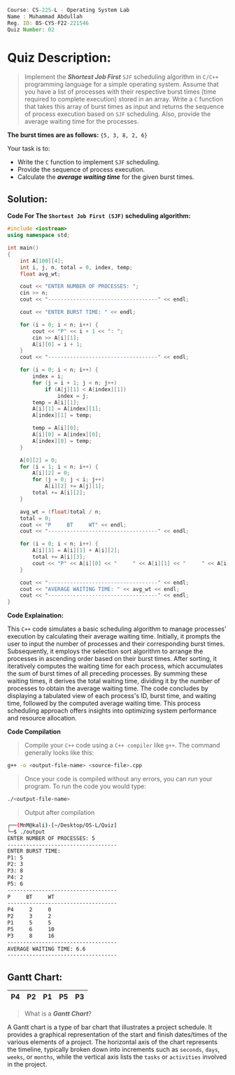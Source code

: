 ```jsx
Course: CS-225-L - Operating System Lab
Name : Muhammad Abdullah
Reg. ID: BS-CYS-F22-221546
Quiz Number: 02
```

# Quiz Description:

> Implement the _**Shortest Job First**_ `SJF` scheduling algorithm in `C/C++` programming language for a simple operating system. Assume that you have a list of processes with their respective burst times (time required to complete execution) stored in an array. Write a `C` function that takes this array of burst times as input and returns the sequence of process execution based on `SJF` scheduling. Also, provide the average waiting time for the processes.

**The burst times are as follows:** `{5, 3, 8, 2, 6}`

Your task is to:
- Write the `C` function to implement `SJF` scheduling.
- Provide the sequence of process execution.
- Calculate the _**average waiting time**_ for the given burst times.

## Solution:

**Code For The `Shortest Job First (SJF)` scheduling algorithm:**

```c++
#include <iostream>
using namespace std;

int main() 
{
    int A[100][4];
    int i, j, n, total = 0, index, temp;
    float avg_wt;

    cout << "ENTER NUMBER OF PROCESSES: ";
    cin >> n;
    cout << "-----------------------------------" << endl;

    cout << "ENTER BURST TIME: " << endl;

    for (i = 0; i < n; i++) {
        cout << "P" << i + 1 << ": ";
        cin >> A[i][1];
        A[i][0] = i + 1;
    }
    cout << "-----------------------------------" << endl;

    for (i = 0; i < n; i++) {
        index = i;
        for (j = i + 1; j < n; j++)
            if (A[j][1] < A[index][1])
                index = j;
        temp = A[i][1];
        A[i][1] = A[index][1];
        A[index][1] = temp;

        temp = A[i][0];
        A[i][0] = A[index][0];
        A[index][0] = temp;
    }

    A[0][2] = 0;
    for (i = 1; i < n; i++) {
        A[i][2] = 0;
        for (j = 0; j < i; j++)
            A[i][2] += A[j][1];
        total += A[i][2];
    }

    avg_wt = (float)total / n;
    total = 0;
    cout << "P     BT     WT" << endl;
    cout << "-----------------------------------" << endl;

    for (i = 0; i < n; i++) {
        A[i][3] = A[i][1] + A[i][2];
        total += A[i][3];
        cout << "P" << A[i][0] << "     " << A[i][1] << "     " << A[i][2] << endl;
    }

    cout << "-----------------------------------" << endl;
    cout << "AVERAGE WAITING TIME: " << avg_wt << endl;
    cout << "-----------------------------------" << endl;
}
```

**Code Explaination:**

This `C++` code simulates a basic scheduling algorithm to manage processes' execution by calculating their average waiting time. Initially, it prompts the user to input the number of processes and their corresponding burst times. Subsequently, it employs the selection sort algorithm to arrange the processes in ascending order based on their burst times. After sorting, it iteratively computes the waiting time for each process, which accumulates the sum of burst times of all preceding processes. By summing these waiting times, it derives the total waiting time, dividing it by the number of processes to obtain the average waiting time. The code concludes by displaying a tabulated view of each process's ID, burst time, and waiting time, followed by the computed average waiting time. This process scheduling approach offers insights into optimizing system performance and resource allocation.

**Code Compilation**

> Compile your `C++` code using a `C++ compiler` like `g++`. The command generally looks like this:

```bash
g++ -o <output-file-name> <source-file>.cpp
```

>  Once your code is compiled without any errors, you can run your program. To run the code you would type:

```bash
./<output-file-name>
```

> Output after compilation

```bash
┌──(MnM@kali)-[~/Desktop/OS-L/Quiz]
└─$ ./output
ENTER NUMBER OF PROCESSES: 5
-----------------------------------
ENTER BURST TIME:
P1: 5
P2: 3
P3: 8
P4: 2
P5: 6
-----------------------------------
P     BT     WT
-----------------------------------
P4     2     0
P2     3     2
P1     5     5
P5     6     10
P3     8     16
-----------------------------------
AVERAGE WAITING TIME: 6.6
-----------------------------------
```

## Gantt Chart:

| P4 | P2 | P1 | P5 | P3 |
| -- | -- | -- | -- | -- |

> What is a _**Gantt Chart**_?

A Gantt chart is a type of bar chart that illustrates a project schedule. It provides a graphical representation of the start and finish dates/times of the various elements of a project. The horizontal axis of the chart represents the timeline, typically broken down into increments such as `seconds`, `days`, `weeks`, or `months`, while the vertical axis lists the `tasks` or `activities` involved in the project.
